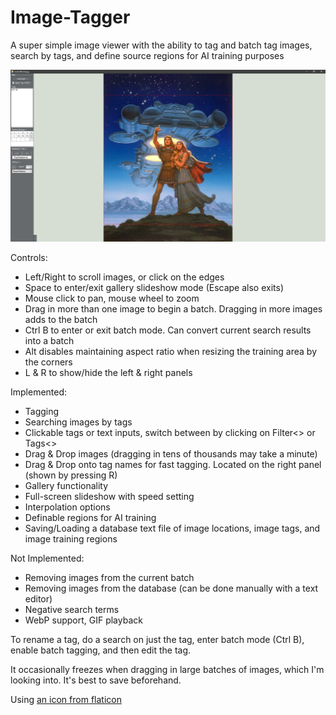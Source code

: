 # Image-Tagger
A super simple image viewer with the ability to tag and batch tag images, search by tags, and define source regions for AI training purposes

![preview image](ImageTagger_v5.png)

Controls:
* Left/Right to scroll images, or click on the edges
* Space to enter/exit gallery slideshow mode (Escape also exits)
* Mouse click to pan, mouse wheel to zoom
* Drag in more than one image to begin a batch. Dragging in more images adds to the batch
* Ctrl B to enter or exit batch mode. Can convert current search results into a batch
* Alt disables maintaining aspect ratio when resizing the training area by the corners
* L & R to show/hide the left & right panels

Implemented:
* Tagging
* Searching images by tags
* Clickable tags or text inputs, switch between by clicking on Filter<> or Tags<>
* Drag & Drop images (dragging in tens of thousands may take a minute)
* Drag & Drop onto tag names for fast tagging. Located on the right panel (shown by pressing R)
* Gallery functionality
* Full-screen slideshow with speed setting
* Interpolation options
* Definable regions for AI training
* Saving/Loading a database text file of image locations, image tags, and image training regions

Not Implemented:
* Removing images from the current batch
* Removing images from the database (can be done manually with a text editor)
* Negative search terms
* WebP support, GIF playback

To rename a tag, do a search on just the tag, enter batch mode (Ctrl B), enable batch tagging, and then edit the tag.

It occasionally freezes when dragging in large batches of images, which I'm looking into. It's best to save beforehand.

Using [an icon from flaticon](https://www.flaticon.com/free-icon/computer_8891318)
